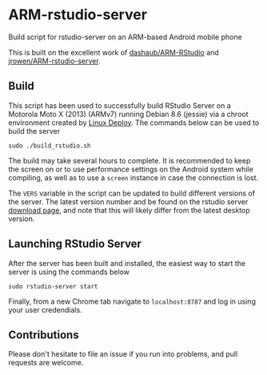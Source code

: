 # ARM-rstudio-server
Build script for rstudio-server on an ARM-based Android mobile phone

This is built on the excellent work of [dashaub/ARM-RStudio](https://github.com/dashaub/ARM-RStudio) and [jrowen/ARM-rstudio-server](https://github.com/jrowen/ARM-rstudio-server).

## Build
This script has been used to successfully build RStudio Server on a Motorola Moto X (2013) (ARMv7) running Debian 8.6 (jessie) via a chroot environment created by [Linux Deploy](https://github.com/meefik/linuxdeploy).  The commands below can be used to build the server

```
sudo ./build_rstudio.sh
```

The build may take several hours to complete. It is recommended to keep the screen on or to use performance settings on the Android system while compiling, as well as to use a `screen` instance in case the connection is lost. 

The `VERS` variable in the script can be updated to build different versions of the server.  The latest version number and be found on the rstudio server [download page](https://www.rstudio.com/products/rstudio/download-server/), and note that this will likely differ from the latest desktop version.

## Launching RStudio Server
After the server has been built and installed, the easiest way to start the server is using the commands below
```
sudo rstudio-server start
```
Finally, from a new Chrome tab navigate to `localhost:8787` and log in using your user credendials.

## Contributions
Please don't hesitate to file an issue if you run into problems, and pull requests are welcome.

